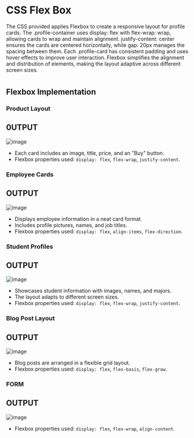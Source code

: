 # CSS Flex Box
The CSS provided applies Flexbox to create a responsive layout for profile cards. The .profile-container uses display: flex with flex-wrap: wrap, allowing cards to wrap and maintain alignment. justify-content: center ensures the cards are centered horizontally, while gap: 20px manages the spacing between them. Each .profile-card has consistent padding and uses hover effects to improve user interaction. Flexbox simplifies the alignment and distribution of elements, making the layout adaptive across different screen sizes.
#

## Flexbox Implementation

### Product Layout

## 0UTPUT
![image](https://github.com/user-attachments/assets/39537941-80f7-4d5e-bd25-88abc4427e20)
-  Each card includes an image, title, price, and an "Buy" button.
-  Flexbox properties used: `display: flex`, `flex-wrap`, `justify-content`.

### Employee Cards

## OUTPUT
![image](https://github.com/user-attachments/assets/c0b21513-2342-4a63-8dc8-eee2075988b4)


- Displays employee information in a neat card format.
- Includes profile pictures, names, and job titles.
- Flexbox properties used: `display: flex`, `align-items`, `flex-direction`.
  
### Student Profiles

## OUTPUT
![image](https://github.com/user-attachments/assets/d4f41a92-3586-4c2d-8f0e-c173e61a55ae)

- Showcases student information with images, names, and majors.
- The layout adapts to different screen sizes.
- Flexbox properties used: `display: flex`, `flex-wrap`, `justify-content`.

### Blog Post Layout

## OUTPUT
![image](https://github.com/user-attachments/assets/eb053d68-f635-4f2d-aa3a-cfefb5ddcdb0)

- Blog posts are arranged in a flexible grid layout.
- Flexbox properties used: `display: flex`, `flex-basis`, `flex-grow`.

###  FORM
## OUTPUT
![image](https://github.com/user-attachments/assets/cfbf34d7-ee24-4e30-9257-ea3ec2bfed3f)

- Flexbox properties used: `display: flex`, `flex-wrap`, `align-content`.

